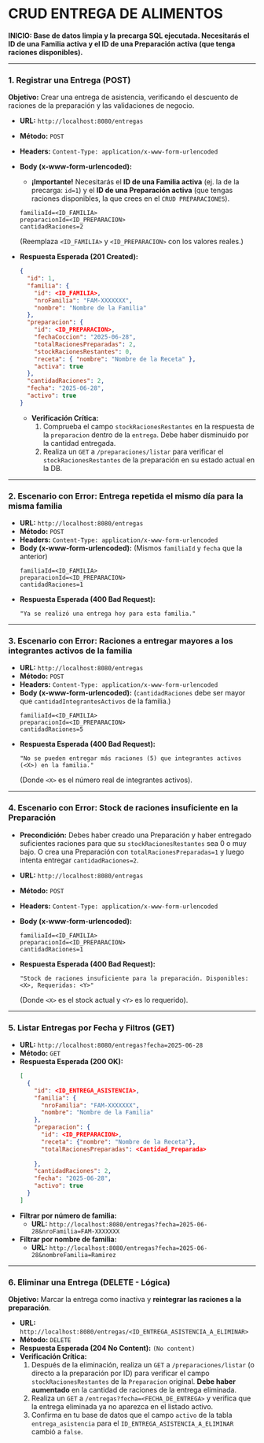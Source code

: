 # CRUD ENTREGA DE ALIMENTOS

**INICIO: Base de datos limpia y la precarga SQL ejecutada. Necesitarás el ID de una Familia activa y el ID de una Preparación activa (que tenga raciones disponibles).**

---

### **1. Registrar una Entrega (POST)**
**Objetivo:** Crear una entrega de asistencia, verificando el descuento de raciones de la preparación y las validaciones de negocio.

* **URL:** `http://localhost:8080/entregas`
* **Método:** `POST`
* **Headers:** `Content-Type: application/x-www-form-urlencoded`
* **Body (x-www-form-urlencoded):**
    * **¡Importante!** Necesitarás el **ID de una Familia activa** (ej. la de la precarga: `id=1`) y el **ID de una Preparación activa** (que tengas raciones disponibles, la que crees en el `CRUD PREPARACIONES`).

    ```
    familiaId=<ID_FAMILIA>
    preparacionId=<ID_PREPARACION>
    cantidadRaciones=2
    ```
    (Reemplaza `<ID_FAMILIA>` y `<ID_PREPARACION>` con los valores reales.)

* **Respuesta Esperada (201 Created):**
    ```json
    {
      "id": 1,
      "familia": {
        "id": <ID_FAMILIA>,
        "nroFamilia": "FAM-XXXXXXX",
        "nombre": "Nombre de la Familia" 
      },
      "preparacion": { 
        "id": <ID_PREPARACION>, 
        "fechaCoccion": "2025-06-28",
        "totalRacionesPreparadas": 2, 
        "stockRacionesRestantes": 0, 
        "receta": { "nombre": "Nombre de la Receta" },
        "activa": true
      },
      "cantidadRaciones": 2,
      "fecha": "2025-06-28", 
      "activo": true
    }
    ```
    * **Verificación Crítica:**
        1.  Comprueba el campo `stockRacionesRestantes` en la respuesta de la `preparacion` dentro de la `entrega`. Debe haber disminuido por la cantidad entregada.
        2.  Realiza un `GET` a `/preparaciones/listar` para verificar el `stockRacionesRestantes` de la preparación en su estado actual en la DB.

---

### **2. Escenario con Error: Entrega repetida el mismo día para la misma familia**

* **URL:** `http://localhost:8080/entregas`
* **Método:** `POST`
* **Headers:** `Content-Type: application/x-www-form-urlencoded`
* **Body (x-www-form-urlencoded):** (Mismos `familiaId` y `fecha` que la anterior)
    ```
    familiaId=<ID_FAMILIA>
    preparacionId=<ID_PREPARACION>
    cantidadRaciones=1
    ```
* **Respuesta Esperada (400 Bad Request):**
    ```
    "Ya se realizó una entrega hoy para esta familia."
    ```

---

### **3. Escenario con Error: Raciones a entregar mayores a los integrantes activos de la familia**

* **URL:** `http://localhost:8080/entregas`
* **Método:** `POST`
* **Headers:** `Content-Type: application/x-www-form-urlencoded`
* **Body (x-www-form-urlencoded):** (`cantidadRaciones` debe ser mayor que `cantidadIntegrantesActivos` de la familia.)
    ```
    familiaId=<ID_FAMILIA>
    preparacionId=<ID_PREPARACION>
    cantidadRaciones=5 
    ```
* **Respuesta Esperada (400 Bad Request):**
    ```
    "No se pueden entregar más raciones (5) que integrantes activos (<X>) en la familia."
    ```
    (Donde `<X>` es el número real de integrantes activos).

---

### **4. Escenario con Error: Stock de raciones insuficiente en la Preparación**

* **Precondición:** Debes haber creado una Preparación y haber entregado suficientes raciones para que su `stockRacionesRestantes` sea 0 o muy bajo. O crea una Preparación con `totalRacionesPreparadas=1` y luego intenta entregar `cantidadRaciones=2`.

* **URL:** `http://localhost:8080/entregas`
* **Método:** `POST`
* **Headers:** `Content-Type: application/x-www-form-urlencoded`
* **Body (x-www-form-urlencoded):**
    ```
    familiaId=<ID_FAMILIA>
    preparacionId=<ID_PREPARACION>
    cantidadRaciones=1
    ```
* **Respuesta Esperada (400 Bad Request):**
    ```
    "Stock de raciones insuficiente para la preparación. Disponibles: <X>, Requeridas: <Y>"
    ```
    (Donde `<X>` es el stock actual y `<Y>` es lo requerido).

---

### **5. Listar Entregas por Fecha y Filtros (GET)**

* **URL:** `http://localhost:8080/entregas?fecha=2025-06-28` 
* **Método:** `GET`
* **Respuesta Esperada (200 OK):**
    ```json
    [
      {
        "id": <ID_ENTREGA_ASISTENCIA>,
        "familia": {
          "nroFamilia": "FAM-XXXXXXX",
          "nombre": "Nombre de la Familia" 
        },
        "preparacion": {
          "id": <ID_PREPARACION>, 
          "receta": {"nombre": "Nombre de la Receta"},
          "totalRacionesPreparadas": <Cantidad_Preparada> 
          
        },
        "cantidadRaciones": 2,
        "fecha": "2025-06-28", 
        "activo": true
      }
    ]
    ```
* **Filtrar por número de familia:**
    * **URL:** `http://localhost:8080/entregas?fecha=2025-06-28&nroFamilia=FAM-XXXXXXX`
* **Filtrar por nombre de familia:**
    * **URL:** `http://localhost:8080/entregas?fecha=2025-06-28&nombreFamilia=Ramirez`

---

### **6. Eliminar una Entrega (DELETE - Lógica)**
**Objetivo:** Marcar la entrega como inactiva y **reintegrar las raciones a la preparación**.

* **URL:** `http://localhost:8080/entregas/<ID_ENTREGA_ASISTENCIA_A_ELIMINAR>`
* **Método:** `DELETE`
* **Respuesta Esperada (204 No Content):** `(No content)`
* **Verificación Crítica:**
    1.  Después de la eliminación, realiza un `GET` a `/preparaciones/listar` (o directo a la preparación por ID) para verificar el campo `stockRacionesRestantes` de la `Preparacion` original. **Debe haber aumentado** en la cantidad de raciones de la entrega eliminada.
    2.  Realiza un `GET` a `/entregas?fecha=<FECHA_DE_ENTREGA>` y verifica que la entrega eliminada ya no aparezca en el listado activo.
    3.  Confirma en tu base de datos que el campo `activo` de la tabla `entrega_asistencia` para el `ID_ENTREGA_ASISTENCIA_A_ELIMINAR` cambió a `false`.